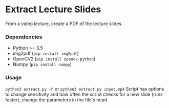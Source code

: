 # Extract Lecture Slides
From a video lecture, create a PDF of the lecture slides.

### Dependencies
* Python >= 3.5
* img2pdf (`pip install img2pdf`)
* OpenCV2 (`pip install opencv-python`)
* Numpy (`pip install numpy`)

### Usage
`python3 extract.py -h` or `python3 extract.py input.mp4` Script has options to change sensitivity and how often the script checks for a new slide (runs faster), change the parameters in the file's head.
